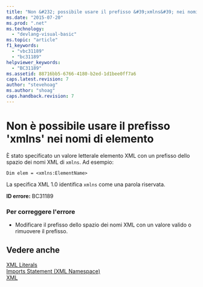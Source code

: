 ```yaml
---
title: "Non &#232; possibile usare il prefisso &#39;xmlns&#39; nei nomi di elemento | Microsoft Docs"
ms.date: "2015-07-20"
ms.prod: ".net"
ms.technology: 
  - "devlang-visual-basic"
ms.topic: "article"
f1_keywords: 
  - "vbc31189"
  - "bc31189"
helpviewer_keywords: 
  - "BC31189"
ms.assetid: 88716bb5-6766-4180-b2ed-1d1bee0ff7a6
caps.latest.revision: 7
author: "stevehoag"
ms.author: "shoag"
caps.handback.revision: 7
---
```

# Non &#232; possibile usare il prefisso &#39;xmlns&#39; nei nomi di elemento
È stato specificato un valore letterale elemento XML con un prefisso dello spazio dei nomi XML di `xmlns`. Ad esempio:  
  
```vb#  
Dim elem = <xmlns:ElementName>  
```  
  
 La specifica XML 1.0 identifica `xmlns` come una parola riservata.  
  
 **ID errore:** BC31189  
  
### Per correggere l'errore  
  
-   Modificare il prefisso dello spazio dei nomi XML con un valore valido o rimuovere il prefisso.  
  
## Vedere anche  
 [XML Literals](../../visual-basic/language-reference/xml-literals/index.md)   
 [Imports Statement \(XML Namespace\)](../../visual-basic/language-reference/statements/imports-statement-xml-namespace.md)   
 [XML](../../visual-basic/programming-guide/language-features/xml/index.md)